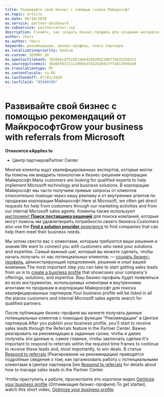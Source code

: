 ```yaml
---
title: Развивайте свой бизнес с помощью ссылок Майкрософт
ms.topic: article
ms.date: 06/19/2020
ms.service: partner-dashboard
ms.subservice: partnercenter-csp
description: Узнайте, как создать бизнес-профиль для создания интересов по продажам через функцию "ссылки центра партнеров", а затем ответить на эти ссылки.
author: rbars
ms.author: rbars
keywords: рекомендации, бизнес-профиль, поиск партнера
ms.localizationpriority: medium
ms.custom: SEOMAY.20
ms.openlocfilehash: 7656b6cdf5c051abbd28420d228877da313503c5
ms.sourcegitcommit: 36a60f672c1c3d6b63fd225d04c5ffa917694ae0
ms.translationtype: MT
ms.contentlocale: ru-RU
ms.lasthandoff: 07/03/2020
ms.locfileid: "85949299"
---
```

# <a name="grow-your-business-with-referrals-from-microsoft"></a><span data-ttu-id="d8040-104">Развивайте свой бизнес с помощью рекомендаций от Майкрософт</span><span class="sxs-lookup"><span data-stu-id="d8040-104">Grow your business with referrals from Microsoft</span></span>

<span data-ttu-id="d8040-105">**Относится к**</span><span class="sxs-lookup"><span data-stu-id="d8040-105">**Applies to**</span></span>

- <span data-ttu-id="d8040-106">Центр партнеров</span><span class="sxs-lookup"><span data-stu-id="d8040-106">Partner Center</span></span>

<span data-ttu-id="d8040-107">Многие клиенты ищут квалифицированных экспертов, которые могли бы помочь им внедрить технологии и бизнес-решения корпорации Майкрософт.</span><span class="sxs-lookup"><span data-stu-id="d8040-107">Many customers are looking for qualified experts to help implement Microsoft technology and business solutions.</span></span> <span data-ttu-id="d8040-108">В корпорации Майкрософт мы часто получаем прямые запросы от клиентов относительно помощи через нашу рекламу и от внутренних агентов по продажам корпорации Майкрософт.</span><span class="sxs-lookup"><span data-stu-id="d8040-108">Here at Microsoft, we often get direct requests for help from customers through our marketing activities and from our internal Microsoft sales agents.</span></span> <span data-ttu-id="d8040-109">Клиенты также используют [инструмент **Поиск поставщика решений**](https://www.microsoft.com/solution-providers/search) для поиска компаний, которые могут помочь им удовлетворить потребности своего бизнеса.</span><span class="sxs-lookup"><span data-stu-id="d8040-109">Customers also use the [**Find a solution provider** experience](https://www.microsoft.com/solution-providers/search) to find companies that can help them meet their business needs.</span></span> 

<span data-ttu-id="d8040-110">Мы хотим свести вас с клиентами, которым требуются ваши решения и знания.</span><span class="sxs-lookup"><span data-stu-id="d8040-110">We want to connect you with customers who need your solutions and expertise.</span></span> <span data-ttu-id="d8040-111">Самый важный шаг, который вы можете сделать, чтобы начать получать от нас потенциальных клиентов, — [создать бизнес-профиль](create-a-marketing-profile.md), демонстрирующий предложения, решения и опыт вашей компании.</span><span class="sxs-lookup"><span data-stu-id="d8040-111">The most important step you can take to start getting sales leads from us is to [create a business profile](create-a-marketing-profile.md) that showcases your company's offerings, solutions, and expertise.</span></span> <span data-ttu-id="d8040-112">Ваш бизнес-профиль будет появляться во всех инструментах, используемых клиентами и внутренними агентами по продажам в корпорации Майкрософт для поиска квалифицированных партнеров.</span><span class="sxs-lookup"><span data-stu-id="d8040-112">Your business profile will be listed in all the places customers and internal Microsoft sales agents search for qualified partners.</span></span> 

 <span data-ttu-id="d8040-113">После публикации бизнес-профиля вы начнете получать данные потенциальных клиентов с помощью функции "Рекомендации" в Центре партнеров.</span><span class="sxs-lookup"><span data-stu-id="d8040-113">After you publish your business profile, you'll start to receive sales leads through the Referrals feature in the Partner Center.</span></span> <span data-ttu-id="d8040-114">Важно реагировать на рекомендации в заданные сроки, чтобы и далее получать эти данные и, самое главное, чтобы заключать сделки.</span><span class="sxs-lookup"><span data-stu-id="d8040-114">It's important to respond to referrals within the required time frames to continue to receive these leads and, most importantly, to win deals.</span></span> <span data-ttu-id="d8040-115">В статье [Respond to referrals](responding-to-referrals.md) (Реагирование на рекомендации) приводятся подробные сведения о том, как организовать работу с потенциальными клиентами в Центре партнеров.</span><span class="sxs-lookup"><span data-stu-id="d8040-115">See [Respond to referrals](responding-to-referrals.md) for details about how to manage sales leads in the Partner Center.</span></span>  

<span data-ttu-id="d8040-116">Чтобы приступить к работе, просмотрите это короткое видео [Optimize your business profile](https://player.vimeo.com/video/252788046) (Оптимизация бизнес-профиля).</span><span class="sxs-lookup"><span data-stu-id="d8040-116">To get started, watch this short video, [Optimize your business profile](https://player.vimeo.com/video/252788046).</span></span>  
